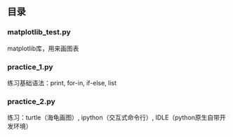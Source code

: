 ## 目录

### matplotlib_test.py
matplotlib库，用来画图表

### practice_1.py
练习基础语法：print, for-in, if-else, list

### practice_2.py
练习：turtle（海龟画图）, ipython（交互式命令行）, IDLE（python原生自带开发环境）